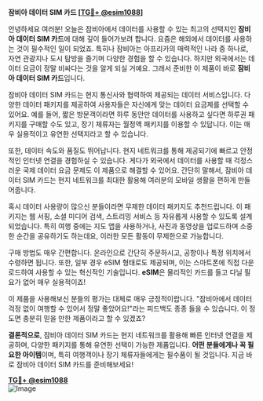 **잠비아 데이터 SIM 카드 [[TG💪+ @esim1088](https://t.me/s/esim1088)]**

안녕하세요 여러분! 오늘은 잠비아에서 데이터를 사용할 수 있는 최고의 선택지인 **잠비아 데이터 SIM 카드**에 대해 깊이 들어가보려 합니다. 요즘은 해외에서 데이터를 사용하는 것이 필수적인 일이 되었죠. 특히나 잠비아는 아프리카의 매력적인 나라 중 하나로, 자연 관광지나 도시 탐방을 즐기며 다양한 경험을 할 수 있습니다. 하지만 외국에서는 데이터 요금이 정말 비싸다는 것을 알게 되실 거예요. 그래서 준비한 이 제품이 바로 **잠비아 데이터 SIM 카드**입니다.

잠비아 데이터 SIM 카드는 현지 통신사와 협력하여 제공되는 데이터 서비스입니다. 다양한 데이터 패키지를 제공하여 사용자들은 자신에게 맞는 데이터 요금제를 선택할 수 있어요. 예를 들어, 짧은 방문객이라면 하루 동안만 데이터를 사용하고 싶다면 하루권 패키지를 구매할 수도 있고, 장기 체류자는 월정액 패키지를 이용할 수 있답니다. 이는 매우 실용적이고 유연한 선택지라고 할 수 있습니다.

또한, 데이터 속도와 품질도 뛰어납니다. 현지 네트워크를 통해 제공되기에 빠르고 안정적인 인터넷 연결을 경험하실 수 있습니다. 게다가 외국에서 데이터를 사용할 때 걱정스러운 국제 데이터 요금 문제도 이 제품으로 해결할 수 있어요. 간단히 말해서, 잠비아 데이터 SIM 카드는 현지 네트워크를 최대한 활용해 여러분의 모바일 생활을 편하게 만들어줍니다.

혹시 데이터 사용량이 많으신 분들이라면 무제한 데이터 패키지도 추천드립니다. 이 패키지는 웹 서핑, 소셜 미디어 검색, 스트리밍 서비스 등 자유롭게 사용할 수 있도록 설계되었습니다. 특히 여행 중에는 지도 앱을 사용하거나, 사진과 동영상을 업로드하며 소중한 순간을 공유하기도 하는데요, 이러한 모든 활동이 무제한으로 가능합니다.

구매 방법도 매우 간편합니다. 온라인으로 간단히 주문하시고, 공항이나 특정 위치에서 수령하면 됩니다. 또한, 일부 경우 eSIM 형태로도 제공되며, 이는 스마트폰에 직접 다운로드하여 사용할 수 있는 혁신적인 기술입니다. **eSIM**은 물리적인 카드를 들고 다닐 필요가 없어 매우 실용적이죠!

이 제품을 사용해보신 분들의 평가는 대체로 매우 긍정적이랍니다. "잠비아에서 데이터 걱정 없이 여행할 수 있어서 정말 좋았어요!"라는 피드백도 종종 들을 수 있습니다. 이 정도면 충분히 믿을 만한 제품이라고 할 수 있겠죠?

**결론적으로**, 잠비아 데이터 SIM 카드는 현지 네트워크를 활용해 빠른 인터넷 연결을 제공하며, 다양한 패키지를 통해 유연한 선택이 가능한 제품입니다. **어떤 분들에게나 꼭 필요한 아이템**이며, 특히 여행객이나 장기 체류자들에게는 필수품이 될 것입니다. 지금 바로 잠비아 데이터 SIM 카드를 준비해보세요! 

**[TG💪+ @esim1088](https://t.me/s/esim1088)**  
![Image](https://i.postimg.cc/Y0z9fWf4/image.png)